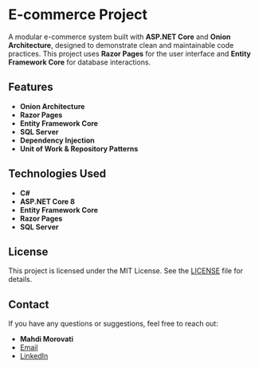 # E-commerce Project

A modular e-commerce system built with **ASP.NET Core** and **Onion Architecture**, designed to demonstrate clean and maintainable code practices. This project uses **Razor Pages** for the user interface and **Entity Framework Core** for database interactions.

## Features

- **Onion Architecture**
- **Razor Pages**
- **Entity Framework Core**
- **SQL Server**
- **Dependency Injection**
- **Unit of Work & Repository Patterns**

## Technologies Used

- **C#**
- **ASP.NET Core 8**
- **Entity Framework Core**
- **Razor Pages**
- **SQL Server**


## License

This project is licensed under the MIT License. See the [LICENSE](LICENSE) file for details.

## Contact

If you have any questions or suggestions, feel free to reach out:

- **Mahdi Morovati**
- [Email](mailto:morovati155@gmail.com)
- [LinkedIn](https://linkedin.com/in/mahdi-morovati)
